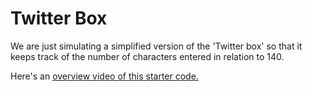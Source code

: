 # Twitter Box

We are just simulating a simplified version of the 'Twitter box' so that it keeps track of the number of characters entered in relation to 140.

Here's an [overview video of this starter code.](https://vimeo.com/486048335/39a1979f41)
